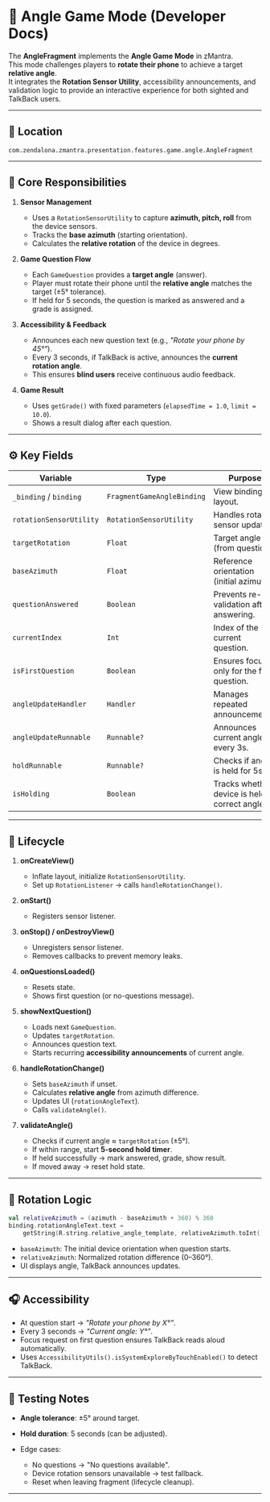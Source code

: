 
# 📐 Angle Game Mode (Developer Docs)

The **AngleFragment** implements the **Angle Game Mode** in zMantra.  
This mode challenges players to **rotate their phone** to achieve a target **relative angle**.  
It integrates the **Rotation Sensor Utility**, accessibility announcements, and validation logic to provide an interactive experience for both sighted and TalkBack users.  

---

## 📂 Location
`com.zendalona.zmantra.presentation.features.game.angle.AngleFragment`

---

## 🔑 Core Responsibilities
1. **Sensor Management**  
   - Uses a `RotationSensorUtility` to capture **azimuth, pitch, roll** from the device sensors.  
   - Tracks the **base azimuth** (starting orientation).  
   - Calculates the **relative rotation** of the device in degrees.  

2. **Game Question Flow**  
   - Each `GameQuestion` provides a **target angle** (answer).  
   - Player must rotate their phone until the **relative angle** matches the target (±5° tolerance).  
   - If held for 5 seconds, the question is marked as answered and a grade is assigned.  

3. **Accessibility & Feedback**  
   - Announces each new question text (e.g., *"Rotate your phone by 45°"*).  
   - Every 3 seconds, if TalkBack is active, announces the **current rotation angle**.  
   - This ensures **blind users** receive continuous audio feedback.  

4. **Game Result**  
   - Uses `getGrade()` with fixed parameters (`elapsedTime = 1.0`, `limit = 10.0`).  
   - Shows a result dialog after each question.  

---

## ⚙️ Key Fields
| Variable | Type | Purpose |
|----------|------|---------|
| `_binding` / `binding` | `FragmentGameAngleBinding` | View binding for layout. |
| `rotationSensorUtility` | `RotationSensorUtility` | Handles rotation sensor updates. |
| `targetRotation` | `Float` | Target angle (from question). |
| `baseAzimuth` | `Float` | Reference orientation (initial azimuth). |
| `questionAnswered` | `Boolean` | Prevents re-validation after answering. |
| `currentIndex` | `Int` | Index of the current question. |
| `isFirstQuestion` | `Boolean` | Ensures focus only for the first question. |
| `angleUpdateHandler` | `Handler` | Manages repeated announcements. |
| `angleUpdateRunnable` | `Runnable?` | Announces current angle every 3s. |
| `holdRunnable` | `Runnable?` | Checks if angle is held for 5s. |
| `isHolding` | `Boolean` | Tracks whether device is held at correct angle. |

---

## 🔄 Lifecycle
1. **onCreateView()**  
   - Inflate layout, initialize `RotationSensorUtility`.  
   - Set up `RotationListener` → calls `handleRotationChange()`.  

2. **onStart()**  
   - Registers sensor listener.  

3. **onStop() / onDestroyView()**  
   - Unregisters sensor listener.  
   - Removes callbacks to prevent memory leaks.  

4. **onQuestionsLoaded()**  
   - Resets state.  
   - Shows first question (or no-questions message).  

5. **showNextQuestion()**  
   - Loads next `GameQuestion`.  
   - Updates `targetRotation`.  
   - Announces question text.  
   - Starts recurring **accessibility announcements** of current angle.  

6. **handleRotationChange()**  
   - Sets `baseAzimuth` if unset.  
   - Calculates **relative angle** from azimuth difference.  
   - Updates UI (`rotationAngleText`).  
   - Calls `validateAngle()`.  

7. **validateAngle()**  
   - Checks if current angle ≈ `targetRotation` (±5°).  
   - If within range, start **5-second hold timer**.  
   - If held successfully → mark answered, grade, show result.  
   - If moved away → reset hold state.  

---

## 📐 Rotation Logic
```kotlin
val relativeAzimuth = (azimuth - baseAzimuth + 360) % 360
binding.rotationAngleText.text =
    getString(R.string.relative_angle_template, relativeAzimuth.toInt())
````

* `baseAzimuth`: The initial device orientation when question starts.
* `relativeAzimuth`: Normalized rotation difference (0–360°).
* UI displays angle, TalkBack announces updates.

---

## 🎧 Accessibility

* At question start → *"Rotate your phone by X°"*.
* Every 3 seconds → *"Current angle: Y°"*.
* Focus request on first question ensures TalkBack reads aloud automatically.
* Uses `AccessibilityUtils().isSystemExploreByTouchEnabled()` to detect TalkBack.

---

## 🧪 Testing Notes

* **Angle tolerance**: ±5° around target.
* **Hold duration**: 5 seconds (can be adjusted).
* Edge cases:

  * No questions → "No questions available".
  * Device rotation sensors unavailable → test fallback.
  * Reset when leaving fragment (lifecycle cleanup).

---


